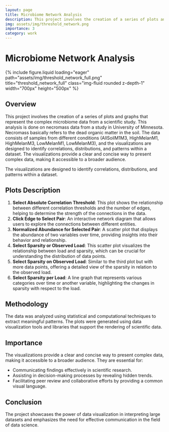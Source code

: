 ```yaml
---
layout: page
title: Microbiome Network Analysis
description: This project involves the creation of a series of plots and graphs that represent the complex microbiome data from a scientific study.
img: assets/img/threshold_network.png
importance: 3
category: work
---
```


# Microbiome Network Analysis

<div class="row">
    <div class="col-sm mt-3 mt-md-0">
        {% include figure.liquid loading="eager" path="assets/img/threshold_network_full.png" title="threshold_network_full" class="img-fluid rounded z-depth-1" width="700px" height="500px" %}
    </div>
</div>

## Overview
This project involves the creation of a series of plots and graphs that represent the complex microbiome data from a scientific study.
This analysis is done on necromass data from a study in University of Minnesota.
Necromass basically refers to the dead organic matter in the soil.
The data consists of samples from different conditions (AllSoilM1M3, HighMelanM1, HighMelanM3, LowMelanM1, LowMelanM3), and the visualizations are designed to identify correlations, distributions, and patterns within a dataset.
The visualizations provide a clear and concise way to present complex data, making it accessible to a broader audience.


The visualizations are designed to identify correlations, distributions, and patterns within a dataset.

## Plots Description
1. **Select Absolute Correlation Threshold**: This plot shows the relationship between different correlation thresholds and the number of edges, helping to determine the strength of the connections in the data.
2. **Click Edge to Select Pair**: An interactive network diagram that allows users to explore the connections between different entities.
3. **Normalized Abundance for Selected Pair**: A scatter plot that displays the abundance of two variables over time, providing insights into their behavior and relationship.
4. **Select Sparsity or Observed Load**: This scatter plot visualizes the relationship between load and sparsity, which can be crucial for understanding the distribution of data points.
5. **Select Sparsity on Observed Load**: Similar to the third plot but with more data points, offering a detailed view of the sparsity in relation to the observed load.
6. **Select Sparsity per Load**: A line graph that represents various categories over time or another variable, highlighting the changes in sparsity with respect to the load.

## Methodology
The data was analyzed using statistical and computational techniques to extract meaningful patterns. The plots were generated using data visualization tools and libraries that support the rendering of scientific data.

## Importance
The visualizations provide a clear and concise way to present complex data, making it accessible to a broader audience. They are essential for:
- Communicating findings effectively in scientific research.
- Assisting in decision-making processes by revealing hidden trends.
- Facilitating peer review and collaborative efforts by providing a common visual language.

## Conclusion
The project showcases the power of data visualization in interpreting large datasets and emphasizes the need for effective communication in the field of data science.

